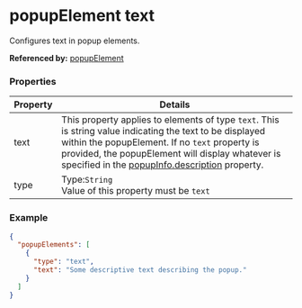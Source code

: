# popupElement text

Configures text in popup elements.

**Referenced by:** [popupElement](popupElement.md)

### Properties

| Property | Details
| --- | ---
| text | This property applies to elements of type `text`. This is string value indicating the text to be displayed within the popupElement. If no `text` property is provided, the popupElement will display whatever is specified in the [popupInfo.description](popupInfo.md) property.
| type | Type:`String`<br>Value of this property must be `text`


### Example

```json
{
  "popupElements": [
    {
      "type": "text",
      "text": "Some descriptive text describing the popup."
    }
  ]
}
```

